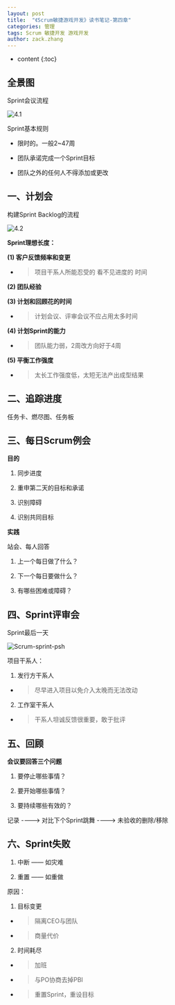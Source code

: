 ```yaml
---
layout: post
title:  "《Scrum敏捷游戏开发》读书笔记-第四章"
categories: 管理
tags: Scrum 敏捷开发 游戏开发
author: zack.zhang
---
```


* content
{:toc}

<!-- more -->

## 全景图

Sprint会议流程

![4.1](https://zd304.github.io/assets/img/scrum-4.1.png)<br/>

Sprint基本规则

* 限时的。一般2~47周

* 团队承诺完成一个Sprint目标

* 团队之外的任何人不得添加或更改

## 一、计划会

构建Sprint Backlog的流程

![4.2](https://zd304.github.io/assets/img/scrum-4.2.png)<br/>

**Sprint理想长度：**

**(1) 客户反馈频率和变更**

* > 项目干系人所能忍受的 看不见进度的 时间

**(2) 团队经验**

**(3) 计划和回顾花的时间**

* > 计划会议、评审会议不应占用太多时间

**(4) 计划Sprint的能力**

* > 团队能力弱，2周改方向好于4周

**(5) 平衡工作强度**

* > 太长工作强度低，太短无法产出成型结果

## 二、追踪进度

任务卡、燃尽图、任务板

## 三、每日Scrum例会

**目的**

1. 同步进度

2. 重申第二天的目标和承诺

3. 识别障碍

4. 识别共同目标

**实践**

站会、每人回答

1. 上一个每日做了什么？

2. 下一个每日要做什么？

3. 有哪些困难或障碍？

## 四、Sprint评审会

Sprint最后一天

![Scrum-sprint-psh](https://zd304.github.io/assets/img/Scrum-sprint-psh.png)<br/>

项目干系人：

1. 发行方干系人

* > 尽早进入项目以免介入太晚而无法改动

2. 工作室干系人

* > 干系人坦诚反馈很重要，敢于批评

## 五、回顾

**会议要回答三个问题**

1. 要停止哪些事情？

2. 要开始哪些事情？

3. 要持续哪些有效的？

记录 ----> 对比下个Sprint跳舞 ----> 未验收的删除/移除

## 六、Sprint失败

1. 中断 —— 如灾难

2. 重置 —— 如重做

原因：

1. 目标变更

* > 隔离CEO与团队

* > 商量代价

2. 时间耗尽

* > 加班

* > 与PO协商去掉PBI

* > 重置Sprint，重设目标